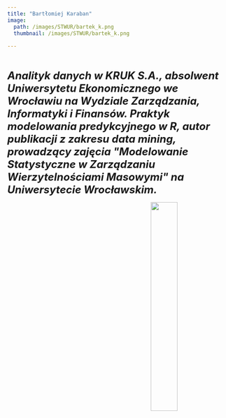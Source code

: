 ```yaml
---
title: "Bartłomiej Karaban"
image: 
  path: /images/STWUR/bartek_k.png
  thumbnail: /images/STWUR/bartek_k.png
 
---
```

<br/>

***<font size=5>Analityk danych w KRUK S.A., absolwent Uniwersytetu Ekonomicznego we Wrocławiu na Wydziale Zarządzania, Informatyki i Finansów. Praktyk modelowania predykcyjnego w R, autor publikacji z zakresu data mining, prowadzący zajęcia "Modelowanie Statystyczne w Zarządzaniu Wierzytelnościami Masowymi" na Uniwersytecie Wrocławskim.</font>***

[<img src='https://naszbiznes24.pl/wp-content/uploads/2014/09/Kruk1.jpg' id="logo" align="right" height="35%"  width="35%"/>](https://pl.kruk.eu/kariera/zespoly-analityczna)